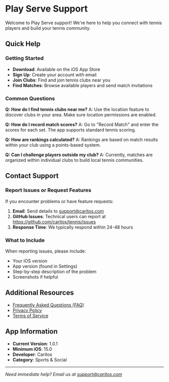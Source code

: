 # Play Serve Support

Welcome to Play Serve support! We're here to help you connect with tennis players and build your tennis community.

## Quick Help

### Getting Started
- **Download**: Available on the iOS App Store
- **Sign Up**: Create your account with email
- **Join Clubs**: Find and join tennis clubs near you
- **Find Matches**: Browse available players and send match invitations

### Common Questions

**Q: How do I find tennis clubs near me?**
A: Use the location feature to discover clubs in your area. Make sure location permissions are enabled.

**Q: How do I record match scores?**
A: Go to "Record Match" and enter the scores for each set. The app supports standard tennis scoring.

**Q: How are rankings calculated?**
A: Rankings are based on match results within your club using a points-based system.

**Q: Can I challenge players outside my club?**
A: Currently, matches are organized within individual clubs to build local tennis communities.

## Contact Support

### Report Issues or Request Features
If you encounter problems or have feature requests:

1. **Email**: Send details to support@caritos.com
2. **GitHub Issues**: Technical users can report at https://github.com/caritos/tennis/issues
3. **Response Time**: We typically respond within 24-48 hours

### What to Include
When reporting issues, please include:
- Your iOS version
- App version (found in Settings)
- Step-by-step description of the problem
- Screenshots if helpful

## Additional Resources

- [Frequently Asked Questions (FAQ)](FAQ)
- [Privacy Policy](Privacy-Policy)
- [Terms of Service](Terms-of-Service)

## App Information

- **Current Version**: 1.0.1
- **Minimum iOS**: 15.0
- **Developer**: Caritos
- **Category**: Sports & Social

---

*Need immediate help? Email us at support@caritos.com*